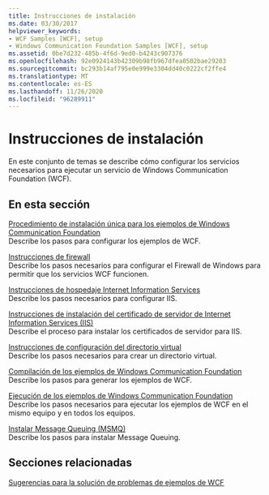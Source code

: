 ```yaml
---
title: Instrucciones de instalación
ms.date: 03/30/2017
helpviewer_keywords:
- WCF Samples [WCF], setup
- Windows Communication Foundation Samples [WCF], setup
ms.assetid: 0be7d232-485b-4f6d-9ed0-b4243c907376
ms.openlocfilehash: 92e0924143b42309b98fb967dfea0502bae29203
ms.sourcegitcommit: bc293b14af795e0e999e3304dd40c0222cf2ffe4
ms.translationtype: MT
ms.contentlocale: es-ES
ms.lasthandoff: 11/26/2020
ms.locfileid: "96289911"
---
```

# <a name="set-up-instructions"></a>Instrucciones de instalación

En este conjunto de temas se describe cómo configurar los servicios necesarios para ejecutar un servicio de Windows Communication Foundation (WCF).  
  
## <a name="in-this-section"></a>En esta sección  

 [Procedimiento de instalación única para los ejemplos de Windows Communication Foundation](one-time-setup-procedure-for-the-wcf-samples.md)  
 Describe los pasos para configurar los ejemplos de WCF.  
  
 [Instrucciones de firewall](firewall-instructions.md)  
 Describe los pasos necesarios para configurar el Firewall de Windows para permitir que los servicios WCF funcionen.  
  
 [Instrucciones de hospedaje Internet Information Services](internet-information-service-hosting-instructions.md)  
 Describe los pasos necesarios para configurar IIS.  
  
 [Instrucciones de instalación del certificado de servidor de Internet Information Services (IIS)](iis-server-certificate-installation-instructions.md)  
 Describe el proceso para instalar los certificados de servidor para IIS.  
  
 [Instrucciones de configuración del directorio virtual](virtual-directory-setup-instructions.md)  
 Describe los pasos necesarios para crear un directorio virtual.  
  
 [Compilación de los ejemplos de Windows Communication Foundation](building-the-samples.md)  
 Describe los pasos para generar los ejemplos de WCF.  
  
 [Ejecución de los ejemplos de Windows Communication Foundation](running-the-samples.md)  
 Describe los pasos necesarios para ejecutar los ejemplos de WCF en el mismo equipo y en todos los equipos.  
  
 [Instalar Message Queuing (MSMQ)](installing-message-queuing-msmq.md)  
 Describe los pasos para instalar Message Queuing.  
  
## <a name="related-sections"></a>Secciones relacionadas  

 [Sugerencias para la solución de problemas de ejemplos de WCF](/previous-versions/dotnet/netframework-3.5/ms751511(v=vs.90))
